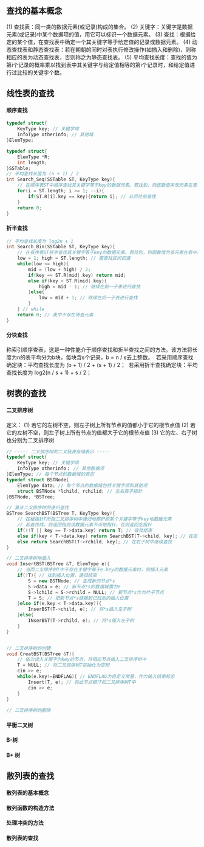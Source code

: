 ## 查找的基本概念

(1) 查找表：同一类的数据元素(或记录)构成的集合。
(2) 关键字：关键字是数据元素(或记录)中某个数据项的值，用它可以标识一个数据元素。
(3) 查找：根据给定的某个值，在查找表中确定一个其关键字等于给定值的记录或数据元素。
(4) 动态查找表和静态查找表：若在朝朝的同时对表执行修改操作(如插入和删除)，则称相应的表为动态查找表，否则称之为静态查找表。
(5) 平均查找长度：查找的值为第i个记录的概率乘以找到表中其关键字与给定值相等的第i个记录时，和给定值进行过比较的关键字个数。

## 线性表的查找

#### 顺序查找

~~~~c++
typedef	struct{
    KeyType key; // 关键字域
    InfoType otherinfo; // 其他域
}ElemType;

typedef struct{
    ElemType *R;
    int length;
}SSTable;
// 平均查找长度为 (n + 1) / 2
int Search_Seq(SSTable ST, KeyType key){
    // 在顺序表ST中顺序查找其关键字等于key的数据元素。若找到，则还数值未改元素在表中的位置，否则为0
    for(i = ST.length; i >= 1; --i){
        if(ST.R[i].key == key){return i}; // 从后往前查找
    }
    return 0;
}
~~~~

#### 折半查找

~~~C++
// 平均查找长度为 log2n + 1
int Search_Bin(SSTable ST, KeyType key){
    // 在有序表ST折半查找其关键字等于key的数据元素。若找到，则函数值为该元素在表中的位置，否则为0
    low = 1; high = ST.length; // 置查找区间初值
    while(low <= high){
        mid = (low + high) / 2;
        if(key == ST.R[mid].key) return mid;
        else if(key < ST.R[mid].key){
            high = mid - 1; // 继续在前一子表进行查找
        }else{
            low = mid + 1; // 继续在后一子表进行查找
        } 
    } // while
    return 0; // 表中不存在待查元素
}
~~~

#### 分块查找

​	称索引顺序查表，这是一种性能介于顺序查找和折半查找之间的方法。该方法将长度为n的表平均分为b块，每块含s个记录，b = n / s去上整数。
​	若采用顺序查找确定块：平均查找长度为 (b + 1) / 2 + (s + 1) / 2；
​	若采用折半查找确定块：平均查找长度为 log2(n / s + 1) + s  / 2；

## 树表的查找

#### 二叉排序树

定义：
	(1) 若它的左树不空，则左子树上所有节点的值都小于它的根节点值
	(2) 若它的左树不空，则左子树上所有节点的值都大于它的根节点值
	(3) 它的左、右子树也分别为二叉排序树

~~~~C++
// ----- 二叉排序树的二叉链表存储表示 ----- 
typedef struct{
    KeyType key; // 关键字项
    InfoType otherinfo； // 其他数据项 
}ElemType; // 每个节点的数据域的类型
typedef struct BSTNode{
    ElemType data; // 每个节点的数据域包括关键字项和其他项
    struct BSTNode *lchild, rchilid; // 左右孩子指针
}BSTNode, *BSTree;

// 算法二叉排序树的递归查找
BSTree SearchBST(BSTree T, KeyType key){
    // 在根指针T所指二叉排序树中递归地擦护照某个关键字等于key地数据元素
    // 若查找成，则返回指向该数据元素节点地指针，否则返回空指针
    if((!T || key == T->data.key) return T; // 查找结束
    else if(key < T->data.key) return SearchBST(T->child, key); // 在左子树中继续查找
    else return SearchBST(T->rchild, key); // 在右子树中继续查找
}

// 二叉排序树地插入
void InsertBST(BSTree &T, ElemType e){
    // 当而二叉排序树T中不存在关键字等于e.key的数据元素时，则插入元素
    if(!T){ // 找到插入位置，递归结束
        S = new BSTNode; // 生成新的节点*s
        S->data = e; // 新节点*s的数据域置为e
        S->lchild = S->rchild = NULL; // 新节点*s作为叶子节点
      	T = S; // 把新节点*s链接到已找到的插入位置
    }else if(e.key < T->data.key)){
        InserBST(T->child, e); // 将*s插入左子树
    }else{
        INserBST(T->rchild, e); // 将*s插入左子树
    }
}


// 二叉排序树的创建
void CreatBST(BSTree &T){
    // 依次读入关键字为key的节点，将相应节点插入二叉排序树中
    T = NULL; // 将二叉排序树T初始化为空树
    cin >> e;
    while(e.key!=ENDFLAG){ // ENDFLAG为自定义常量，作为输入结束标志
    	Insert(T, e); // 将此节点擦汗如二叉排序树T中
        cin >> e;
    }
}
       
// 二叉排序树的删除
~~~~



#### 平衡二叉树

#### B-树

#### B+ 树

## 散列表的查找

#### 散列表的基本概念

#### 散列函数的构造方法

#### 处理冲突的方法

#### 散列表的查找

